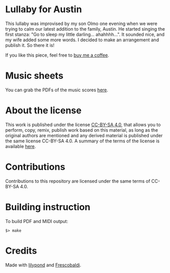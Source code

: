 # Lullaby for Austin

This lullaby was improvised by my son Olmo one evening when we were
trying to calm our latest addition to the family, Austin. He started
singing the first stanza: "Go to sleep my little darling... ahahhhh...".
It sounded nice, and my wife added some more words. I decided to make
an arrangement and publish it. So there it is!

If you like this piece, feel free to [buy me a
coffee](https://ko-fi.com/tubafranz).

# Music sheets

You can grab the PDFs of the music scores
[here](https://github.com/fpetrogalli/lfa/releases/latest).

# About the license

This work is published under the license [CC-BY-SA
4.0](https://creativecommons.org/licenses/by-sa/4.0/), that allows you
to perform, copy, remix, publish work based on this material, as long
as the original authors are mentioned and any derived material is
published under the same license CC-BY-SA 4.0. A summary of the terms
of the license is available
[here](https://creativecommons.org/licenses/by-sa/4.0/).

# Contributions

Contributions to this repository are licensed under the same terms of
CC-BY-SA 4.0.

# Building instruction

To build PDF and MIDI output:

```
$> make
```

# Credits

Made with [lilypond](http://lilypond.org/) and
[Frescobaldi](https://www.frescobaldi.org).